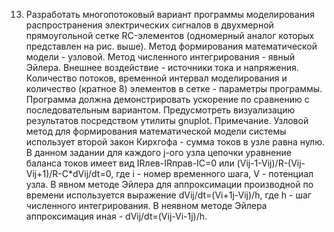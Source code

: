 13. Разработать многопотоковый вариант программы моделирования распространения электрических сигналов в двухмерной прямоугольной сетке RC-элементов (одномерный аналог которых представлен на рис. выше). Метод формирования математической модели - узловой. Метод численного интегрирования - явный Эйлера. Внешнее воздействие - источники тока и напряжения. Количество потоков, временной интервал моделирования и количество (кратное 8) элементов в сетке - параметры программы. Программа должна демонстрировать ускорение по сравнению с последовательным вариантом. Предусмотреть визуализацию результатов посредством утилиты gnuplot.
Примечание. Узловой метод для формирования математической модели системы использует второй закон Кирхгофа - сумма токов в узле равна нулю. В данном задании для каждого j-ого узла цепочки уравнение баланса токов имеет вид
IRлев-IRправ-IC=0 или (Vij-1-Vij)/R-(Vij-Vij+1)/R-C*dVij/dt=0, где i - номер временного шага, V - потенциал узла.
В явном методе Эйлера для аппроксимации производной по времени используется выражение dVij/dt=(Vi+1j-Vij)/h, где h - шаг численного интегрирования.
В неявном методе Эйлера аппроксимация иная - dVij/dt=(Vij-Vi-1j)/h.